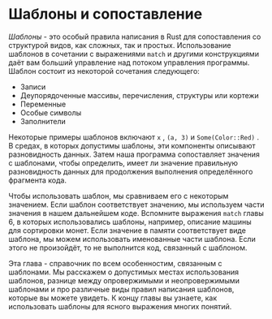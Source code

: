 # Шаблоны и сопоставление

*Шаблоны* - это особый правила написания в Rust для сопоставления со структурой видов, как сложных, так и простых. Использование шаблонов в сочетании с выражениями `match` и другими конструкциями даёт вам больший управление над потоком управления программы. Шаблон состоит из некоторой сочетания следующего:

- Записи
- Деупорядоченные массивы, перечисления, структуры или кортежи
- Переменные
- Особые символы
- Заполнители

Некоторые примеры шаблонов включают `x` , `(a, 3)` и `Some(Color::Red)` . В средах, в которых допустимы шаблоны, эти компоненты описывают разновидность данных. Затем наша программа сопоставляет значения с шаблонами, чтобы определить, имеет ли значение правильную разновидность данных для продолжения выполнения определённого фрагмента кода.

Чтобы использовать шаблон, мы сравниваем его с некоторым значением. Если шаблон соответствует значению, мы используем части значения в нашем дальнейшем коде. Вспомните выражения `match` главы 6, в которых использовались шаблоны, например, описание машины для сортировки монет. Если значение в памяти соответствует виде шаблона, мы можем использовать именованные части шаблона. Если этого не произойдёт, то не выполнится код, связанный с шаблоном.

Эта глава - справочник по всем особенностим, связанным с шаблонами. Мы расскажем о допустимых местах использования шаблонов, разнице между опровержимыми и неопровержимыми шаблонами и про различные виды правил написания шаблонов, которые вы можете увидеть. К концу главы вы узнаете, как использовать шаблоны для ясного выражения многих понятий.
